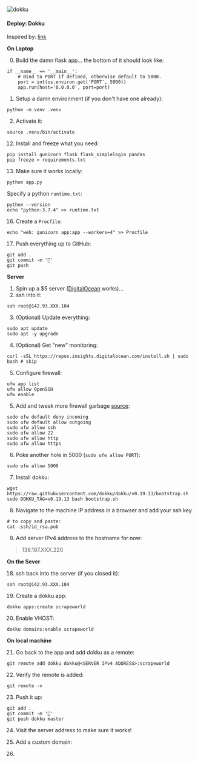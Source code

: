 

![dokku](https://external-content.duckduckgo.com/iu/?u=https%3A%2F%2Ftse1.mm.bing.net%2Fth%3Fid%3DOIP.rodSWxgGl1-tlKWYKucBEQAAAA%26pid%3DApi&f=1)

#### Deploy: Dokku

Inspired by: [link](https://www.linode.com/docs/applications/containers/deploy-a-flask-application-with-dokku/)



**On Laptop**

0. Build the damn flask app... the bottom of it should look like:

```
if __name__ == '__main__':
    # Bind to PORT if defined, otherwise default to 5000.
    port = int(os.environ.get('PORT', 5000))
    app.run(host='0.0.0.0', port=port)
```

1. Setup a damn environment (if you don't have one already):

```
python -m venv .venv
```

2. Activate it:

```
source .venv/bin/activate
```

12. Install and freeze what you need:

```
pip install gunicorn flask flask_simplelogin pandas
pip freeze > requirements.txt
```

13. Make sure it works locally:

```
python app.py
```

Specify a python `runtime.txt`:

```
python --version
echo "python-3.7.4" >> runtime.txt
```

16. Create a `Procfile`:

```
echo "web: gunicorn app:app --workers=4" >> Procfile
```

17. Push everything up to GitHub:

```
git add .
git commit -m '🚀'
git push
```













**Server**

1. Spin up a $5 server ([DigitalOcean](https://m.do.co/c/2909cd1f3f10) works)...
2. ssh into it:

```
ssh root@142.93.XXX.104
```

3. (Optional) Update everything:

```
sudo apt update
sudo apt -y upgrade
```

4. (Optional) Get "new" monitoring:

```
curl -sSL https://repos.insights.digitalocean.com/install.sh | sudo bash # skip
```

5. Configure firewall:

````
ufw app list
ufw allow OpenSSH
ufw enable
````

5. Add and tweak more firewall garbage [source](https://www.digitalocean.com/community/tutorials/how-to-set-up-a-firewall-with-ufw-on-ubuntu-18-04):

```
sudo ufw default deny incoming
sudo ufw default allow outgoing
sudo ufw allow ssh
sudo ufw allow 22
sudo ufw allow http 
sudo ufw allow https
```

6. Poke another hole in 5000 (`sudo ufw allow PORT`):   

```
sudo ufw allow 5000
```

7. Install dokku:

```
wget https://raw.githubusercontent.com/dokku/dokku/v0.19.13/bootstrap.sh
sudo DOKKU_TAG=v0.19.13 bash bootstrap.sh
```

8. Navigate to the machine IP address in a browser and add your ssh key

```
# to copy and paste:
cat .ssh/id_rsa.pub
```

9. Add server IPv4 address to the hostname for now:

> 138.197.XXX.220



**On the Sever**

18. ssh back into the server (if you closed it):

```
ssh root@142.93.XXX.104
```

19. Create a dokku app:

```
dokku apps:create scrapeworld
```

20. Enable VHOST:

```
dokku domains:enable scrapeworld
```



**On local machine**

21. Go back to the app and add dokku as a remote:

```
git remote add dokku dokku@<SERVER IPv4 ADDRESS>:scrapeworld
```

22. Verify the remote is added:

```
git remote -v
```

23. Push it up:

```
git add .
git commit -m '🤞'
git push dokku master
```

24. Visit the server address to make sure it works!

25. Add a custom domain:
26. 

